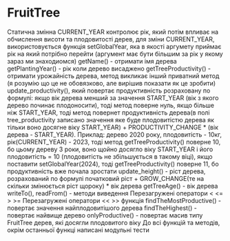 # FruitTree
Статична змінна CURRENT_YEAR контролює рік, який потім впливає на обчислення висоти та плодовитості дерев, для зміни CURRENT_YEAR, використовується функція setGlobalYear, яка в якості аргумету приймає рік на який потрібно перейти (аргумент має бути більшим за рік у якому зараз ми знаходиомся)
getName() - отримати імя дерева
getPlantingYear() - рік коли дерево висаджено
getTreeProductivity() - отримати урожайність дерева, метод викликає інший приватний метод (я розумію що це не обовязково, але вирішив показати як це зробити) update_productivity(), який повертає продуктивність розраховану по формулі: якщо вік дерева менший за значення START_YEAR (вік з якого дерево починає плодоносити), тоді метод поверне нуль, якщо більше ніж START_YEAR, тоді метод повернет продуктивність дерева(в полі tree_productivity записано значення яке буде плодовитістю дерева як тільки воно досягне віку START_YEAR) + PRODUCTIVITY_CHANGE * (вік дерева - START_YEAR). Приклад: дерево 2020 року, плодовитість - 10кг, рік(CURRENT_YEAR) - 2023, тоді метод getTreeProductivity() поверне 10, бо цьому дереву 3 роки, воно щойно досягло віку START_YEAR і його плодовитість = 10 (плодовитість не збільшується в такому віці), якщо поставити setGlobalYear(2024), тоді getTreeProductivity() поверне 11, бо продуктивність вже почала зростати
update_height() - ріст дерева, розрахований по формулі початковий ріст + GROW_CHANGE(те на скільки змінюється ріст щороку) * вік дерева
getTreeAge() - вік дерева
writeTo(), readFrom() - методи виведення
Перезагружені оператори < <= > >=
Перезагружені оператори << >>
функція findTheMostProductive() - повертає значення найплодовитішого дерева
findTheHighest() - повертає найвище дерево
onlyProductive() - повертає масив типу FruitTree дерев, які досягли плодовитого віку
До всі функцій та методів, окрім останньої функці написані модульні тести
